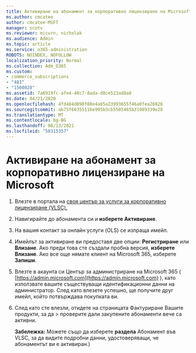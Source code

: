 ```yaml
---
title: Активиране на абонамент за корпоративно лицензиране на Microsoft
ms.author: cmcatee
author: cmcatee-MSFT
manager: scotv
ms.reviewer: micurn, nicholak
ms.audience: Admin
ms.topic: article
ms.service: o365-administration
ROBOTS: NOINDEX, NOFOLLOW
localization_priority: Normal
ms.collection: Adm_O365
ms.custom:
- commerce_subscriptions
- "481"
- "1500028"
ms.assetid: 7a6919fc-afe4-40c7-8ada-d8ce523ad8a8
ms.date: 04/21/2020
ms.openlocfilehash: 4fd484d890f08e4a85a23993655f46a0fea26926
ms.sourcegitcommit: ab75f66355116e995b3cb5505465b31989339e28
ms.translationtype: MT
ms.contentlocale: bg-BG
ms.lasthandoff: 08/13/2021
ms.locfileid: "58315357"
---
```

# <a name="activating-a-microsoft-volume-license-subscription"></a>Активиране на абонамент за корпоративно лицензиране на Microsoft

1. Влезте в портала на [своя център за услуги за корпоративно лицензиране (VLSC).](https://go.microsoft.com/fwlink/p/?LinkId=329762)
2. Навигирайте до абонамента си и **изберете Активиране**.
3. На вашия контакт за онлайн услуги (OLS) се изпраща имейл.
4. Имейлът за активиране ви предоставя две опции: **Регистриране** или **Влизане**. Ако преди това сте създали пробна версия, **изберете Влизане**. Ако все още нямате клиент на Microsoft 365, изберете **Запиши**.
5. Влезте в акаунта си Център за администриране на Microsoft 365 ( [https://admin.microsoft.com](https://admin.microsoft.com) ), като използвате вашите съществуващи идентификационни данни на администратор. След като влезете успешно, ще получите друг имейл, който потвърждава покупката ви.
6. След като сте влезли, отидете  на страницата Фактуриране Вашите продукти, за да \> [](https://go.microsoft.com/fwlink/p/?linkid=842054) проверите дали закупените абонаменти вече са активни. 

    **Забележка:** Можете също да изберете **раздела** Абонамент във VLSC, за да видите подробни данни, удостоверяващи, че абонаментът ви е активиран.)
